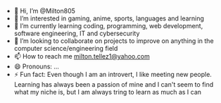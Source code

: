 - 👋 Hi, I’m @Milton805
- 👀 I’m interested in gaming, anime, sports, languages and learning
- 🌱 I’m currently learning coding, programming, web development, software engineering, IT and cybersecurity
- 💞️ I’m looking to collaborate on projects to improve on anything in the computer science/engineering field
- 📫 How to reach me milton.tellez1@yahoo.com
- 😄 Pronouns: ...
- ⚡ Fun fact: Even though I am an introvert, I like meeting new people. Learning has always been a passion of mine and I can't seem to find what my niche is, but I am always tring to learn as much as I can

<!---
Milton805/Milton805 is a ✨ special ✨ repository because its `README.md` (this file) appears on your GitHub profile.
You can click the Preview link to take a look at your changes.
--->
